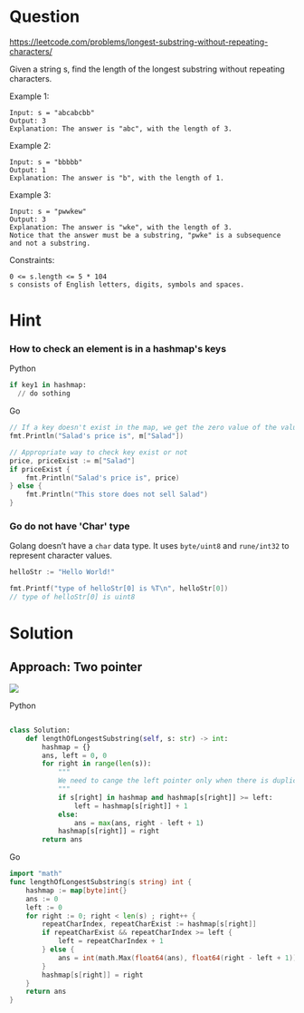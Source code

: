 
Question
=======

https://leetcode.com/problems/longest-substring-without-repeating-characters/


Given a string s, find the length of the longest substring without repeating characters.


Example 1:
```
Input: s = "abcabcbb"
Output: 3
Explanation: The answer is "abc", with the length of 3.
```

Example 2:
```
Input: s = "bbbbb"
Output: 1
Explanation: The answer is "b", with the length of 1.
```

Example 3:

```
Input: s = "pwwkew"
Output: 3
Explanation: The answer is "wke", with the length of 3.
Notice that the answer must be a substring, "pwke" is a subsequence and not a substring.
```

Constraints:

```
0 <= s.length <= 5 * 104
s consists of English letters, digits, symbols and spaces.
```

Hint
====

### How to check an element is in a hashmap's keys

Python


```python
if key1 in hashmap:
  // do sothing
```

Go

```go
// If a key doesn't exist in the map, we get the zero value of the value type
fmt.Println("Salad's price is", m["Salad"])

// Appropriate way to check key exist or not
price, priceExist := m["Salad"]
if priceExist {
    fmt.Println("Salad's price is", price)
} else {
    fmt.Println("This store does not sell Salad")
}
```


### Go do not have 'Char' type

Golang doesn’t have a `char` data type. It uses `byte/uint8` and `rune/int32` to represent character values. 


```go
helloStr := "Hello World!"

fmt.Printf("type of helloStr[0] is %T\n", helloStr[0])
// type of helloStr[0] is uint8
```


Solution
=========

Approach: Two pointer
---------------------


![](0003.png)

Python

```python

class Solution:
    def lengthOfLongestSubstring(self, s: str) -> int:
        hashmap = {}
        ans, left = 0, 0
        for right in range(len(s)):
            """
            We need to cange the left pointer only when there is duplicate element and the previous duplcated element was in current substring.
            """
            if s[right] in hashmap and hashmap[s[right]] >= left:
                left = hashmap[s[right]] + 1
            else:
                ans = max(ans, right - left + 1)
            hashmap[s[right]] = right
        return ans
```


Go

```go
import "math"
func lengthOfLongestSubstring(s string) int {
    hashmap := map[byte]int{}
    ans := 0
    left := 0
    for right := 0; right < len(s) ; right++ {
        repeatCharIndex, repeatCharExist := hashmap[s[right]]
        if repeatCharExist && repeatCharIndex >= left {
            left = repeatCharIndex + 1
        } else {
            ans = int(math.Max(float64(ans), float64(right - left + 1)))
        }
        hashmap[s[right]] = right   
    }
    return ans  
}
```